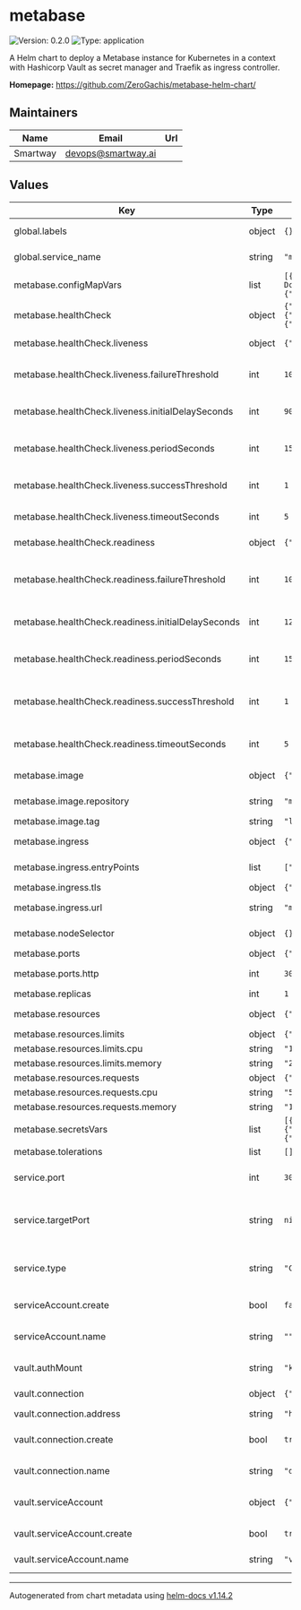 # metabase

![Version: 0.2.0](https://img.shields.io/badge/Version-0.2.0-informational?style=flat-square) ![Type: application](https://img.shields.io/badge/Type-application-informational?style=flat-square)

A Helm chart to deploy a Metabase instance for Kubernetes in a context with Hashicorp Vault as secret manager and Traefik as ingress controller.

**Homepage:** <https://github.com/ZeroGachis/metabase-helm-chart/>

## Maintainers

| Name | Email | Url |
| ---- | ------ | --- |
| Smartway | <devops@smartway.ai> |  |

## Values

| Key | Type | Default | Description |
|-----|------|---------|-------------|
| global.labels | object | `{}` | Global labels applied to all resources |
| global.service_name | string | `"metabase"` | Service name used for resource naming |
| metabase.configMapVars | list | `[{"name":"MB_DB_TYPE","value":"h2"},{"name":"MB_DB_PORT","value":"5432"},{"name":"JAVA_OPTS","value":"-Xmx2g -Dc3p0.maxIdleTime=900 -Dc3p0.maxIdleTimeExcessConnections=1500"},{"name":"MB_REDIRECT_ALL_REQUESTS_TO_HTTPS","value":"false"}]` | ConfigMap variables configuration |
| metabase.healthCheck | object | `{"liveness":{"failureThreshold":10,"initialDelaySeconds":90,"periodSeconds":15,"successThreshold":1,"timeoutSeconds":5},"readiness":{"failureThreshold":10,"initialDelaySeconds":120,"periodSeconds":15,"successThreshold":1,"timeoutSeconds":5}}` | Health check configuration |
| metabase.healthCheck.liveness | object | `{"failureThreshold":10,"initialDelaySeconds":90,"periodSeconds":15,"successThreshold":1,"timeoutSeconds":5}` | Liveness probe configuration |
| metabase.healthCheck.liveness.failureThreshold | int | `10` | Number of failed checks before restarting container |
| metabase.healthCheck.liveness.initialDelaySeconds | int | `90` | Initial delay before liveness probe starts (seconds) |
| metabase.healthCheck.liveness.periodSeconds | int | `15` | Period between liveness probe checks (seconds) |
| metabase.healthCheck.liveness.successThreshold | int | `1` | Number of successful checks needed for liveness |
| metabase.healthCheck.liveness.timeoutSeconds | int | `5` | Timeout for liveness probe (seconds) |
| metabase.healthCheck.readiness | object | `{"failureThreshold":10,"initialDelaySeconds":120,"periodSeconds":15,"successThreshold":1,"timeoutSeconds":5}` | Readiness probe configuration |
| metabase.healthCheck.readiness.failureThreshold | int | `10` | Number of failed checks before marking as not ready |
| metabase.healthCheck.readiness.initialDelaySeconds | int | `120` | Initial delay before readiness probe starts (seconds) |
| metabase.healthCheck.readiness.periodSeconds | int | `15` | Period between readiness probe checks (seconds) |
| metabase.healthCheck.readiness.successThreshold | int | `1` | Number of successful checks needed for readiness |
| metabase.healthCheck.readiness.timeoutSeconds | int | `5` | Timeout for readiness probe (seconds) |
| metabase.image | object | `{"repository":"metabase/metabase","tag":"latest"}` | Metabase image configuration |
| metabase.image.repository | string | `"metabase/metabase"` | Metabase image repository |
| metabase.image.tag | string | `"latest"` | Metabase image tag |
| metabase.ingress | object | `{"entryPoints":["internal"],"tls":{"enabled":false,"secretName":""},"url":"metabase.example.com"}` | IngressRoute configuration |
| metabase.ingress.entryPoints | list | `["internal"]` | Entry points for Traefik |
| metabase.ingress.tls | object | `{"enabled":false,"secretName":""}` | TLS configuration |
| metabase.ingress.url | string | `"metabase.example.com"` | IngressRoute URL/hostname |
| metabase.nodeSelector | object | `{}` | Node selector for pod placement |
| metabase.ports | object | `{"http":3000}` | Port configuration |
| metabase.ports.http | int | `3000` | HTTP port for Metabase container |
| metabase.replicas | int | `1` | Number of replicas |
| metabase.resources | object | `{"limits":{"cpu":"1000m","memory":"2048Mi"},"requests":{"cpu":"500m","memory":"1024Mi"}}` | Resource requests and limits |
| metabase.resources.limits | object | `{"cpu":"1000m","memory":"2048Mi"}` | Resource limits |
| metabase.resources.limits.cpu | string | `"1000m"` | CPU limit |
| metabase.resources.limits.memory | string | `"2048Mi"` | Memory limit |
| metabase.resources.requests | object | `{"cpu":"500m","memory":"1024Mi"}` | Resource requests |
| metabase.resources.requests.cpu | string | `"500m"` | CPU request |
| metabase.resources.requests.memory | string | `"1024Mi"` | Memory request |
| metabase.secretsVars | list | `[{"envVars":[{"key":"DB_NAME","name":"MB_DB_DBNAME"},{"key":"DB_USER","name":"MB_DB_USER"},{"key":"DB_PASS","name":"MB_DB_PASS"}],"name":"metabase-db-credentials-secret","vaultPath":"metabase/db-credentials"},{"envVars":[{"key":"DB_HOST","name":"MB_DB_HOST"}],"name":"metabase-db-host-secret","vaultPath":"metabase/db-host"}]` | Secrets variables configuration |
| metabase.tolerations | list | `[]` | Pod tolerations |
| service.port | int | `3000` | Service port (port exposed by the service) |
| service.targetPort | string | `nil` | Target port (port on the container, defaults to metabase.ports.http) |
| service.type | string | `"ClusterIP"` | Service type (ClusterIP, NodePort, LoadBalancer) |
| serviceAccount.create | bool | `false` | Create a service account |
| serviceAccount.name | string | `""` | Service account name (required if create is true) |
| vault.authMount | string | `"kubernetes"` | Vault authentication mount path |
| vault.connection | object | `{"address":"http://vault.vault.svc.cluster.local:8200","create":true,"name":"default"}` | Vault connection configuration |
| vault.connection.address | string | `"http://vault.vault.svc.cluster.local:8200"` | Vault server address |
| vault.connection.create | bool | `true` | Create VaultConnection resource |
| vault.connection.name | string | `"default"` | VaultConnection resource name |
| vault.serviceAccount | object | `{"create":true,"name":"vault-metabase-sa"}` | Vault service account configuration |
| vault.serviceAccount.create | bool | `true` | Create Vault service account |
| vault.serviceAccount.name | string | `"vault-metabase-sa"` | Vault service account name |

----------------------------------------------
Autogenerated from chart metadata using [helm-docs v1.14.2](https://github.com/norwoodj/helm-docs/releases/v1.14.2)
